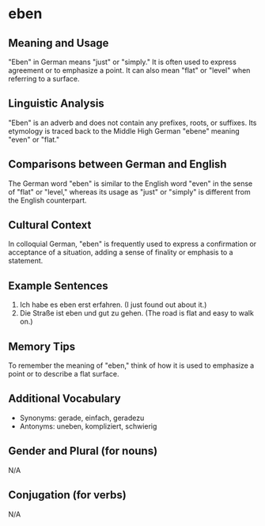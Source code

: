 # eben
## Meaning and Usage
"Eben" in German means "just" or "simply." It is often used to express agreement or to emphasize a point. It can also mean "flat" or "level" when referring to a surface.

## Linguistic Analysis
"Eben" is an adverb and does not contain any prefixes, roots, or suffixes. Its etymology is traced back to the Middle High German "ebene" meaning "even" or "flat."

## Comparisons between German and English
The German word "eben" is similar to the English word "even" in the sense of "flat" or "level," whereas its usage as "just" or "simply" is different from the English counterpart.

## Cultural Context
In colloquial German, "eben" is frequently used to express a confirmation or acceptance of a situation, adding a sense of finality or emphasis to a statement.

## Example Sentences
1. Ich habe es eben erst erfahren. (I just found out about it.)
2. Die Straße ist eben und gut zu gehen. (The road is flat and easy to walk on.)

## Memory Tips
To remember the meaning of "eben," think of how it is used to emphasize a point or to describe a flat surface.

## Additional Vocabulary
- Synonyms: gerade, einfach, geradezu
- Antonyms: uneben, kompliziert, schwierig

## Gender and Plural (for nouns)
N/A

## Conjugation (for verbs)
N/A